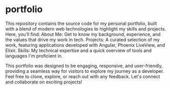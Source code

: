 # portfolio
This repository contains the source code for my personal portfolio, built with a blend of modern web technologies to highlight my skills and projects. Here, you’ll find:
About Me: Get to know my background, experience, and the values that drive my work in tech.
 Projects: A curated selection of my work, featuring applications developed with Angular, Phoenix LiveView, and Elixir.
 Skills: My technical expertise and a quick overview of tools and languages I'm proficient in.

This portfolio was designed to be engaging, responsive, and user-friendly, providing a seamless way for visitors to explore my journey as a developer. Feel free to clone, explore, or reach out with any feedback. Let's connect and collaborate on exciting projects!
